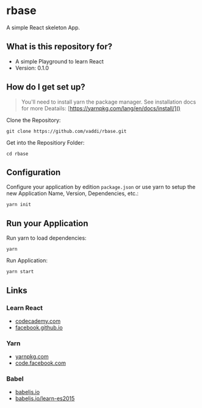 # rbase #

A simple React skeleton App.



## What is this repository for? ##

* A simple Playground to learn React
* Version: 0.1.0



## How do I get set up? ##

> You'll need to install yarn the package manager. See installation docs for more Deatails: [https://yarnpkg.com/lang/en/docs/install/]()

Clone the Repository:

    git clone https://github.com/vaddi/rbase.git

Get into the Repositiory Folder:

    cd rbase



## Configuration ##

Configure your application by edition `package.json` or use yarn to setup the new Application Name, Version, Dependencies, etc.:

    yarn init



## Run your Application ##

Run yarn to load dependencies:

    yarn

Run Application:

    yarn start



## Links ##

### Learn React ###
* [codecademy.com](https://www.codecademy.com/) 
* [facebook.github.io](https://facebook.github.io/react/) 

### Yarn ###
* [yarnpkg.com](https://yarnpkg.com/lang/en/docs/install/)
* [code.facebook.com](https://code.facebook.com/posts/1840075619545360)

### Babel ###
* [babeljs.io](https://babeljs.io/)
* [babeljs.io/learn-es2015](https://babeljs.io/learn-es2015/)

